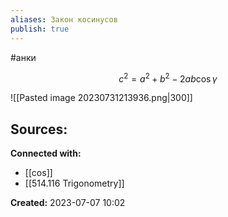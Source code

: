 ```yaml
---
aliases: Закон косинусов
publish: true
---
```

#анки

$$
c^2 = a^2 + b^2 - 2ab \cos \gamma
$$


![[Pasted image 20230731213936.png|300]]


**Sources:**
- 


**Connected with:**
- [[cos]]
- [[514.116 Trigonometry]]



**Created:** 2023-07-07 10:02